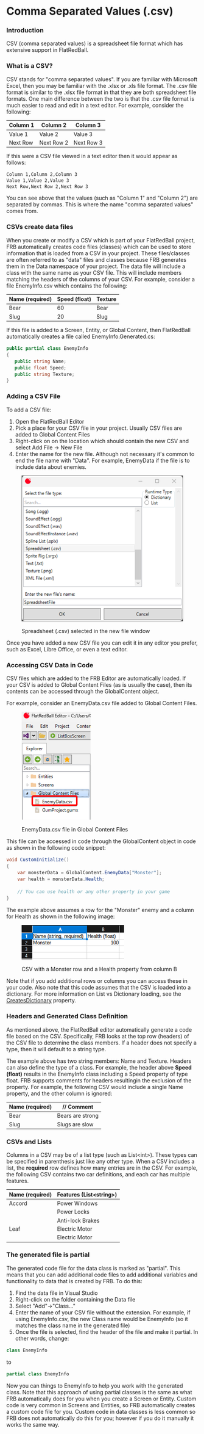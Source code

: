 # Comma Separated Values (.csv)

### Introduction

CSV (comma separated values) is a spreadsheet file format which has extensive support in FlatRedBall.

### What is a CSV?

CSV stands for "comma separated values". If you are familiar with Microsoft Excel, then you may be familiar with the .xlsx or .xls file format. The .csv file format is similar to the .xlsx file format in that they are both spreadsheet file formats. One main difference between the two is that the .csv file format is much easier to read and edit in a text editor. For example, consider the following:

| Column 1 | Column 2   | Column 3   |
| -------- | ---------- | ---------- |
| Value 1  | Value 2    | Value 3    |
| Next Row | Next Row 2 | Next Row 3 |

If this were a CSV file viewed in a text editor then it would appear as follows:

```
Column 1,Column 2,Column 3
Value 1,Value 2,Value 3
Next Row,Next Row 2,Next Row 3
```

You can see above that the values (such as "Column 1" and "Column 2") are separated by commas. This is where the name "comma separated values" comes from.

### CSVs create data files

When you create or modify a CSV which is part of your FlatRedBall project, FRB automatically creates code files (classes) which can be used to store information that is loaded from a CSV in your project. These files/classes are often referred to as "data" files and classes because FRB generates them in the Data namespace of your project. The data file will include a class with the same name as your CSV file. This will include members matching the headers of the columns of your CSV. For example, consider a file EnemyInfo.csv which contains the following:

| Name (required) | Speed (float) | Texture |
| --------------- | ------------- | ------- |
| Bear            | 60            | Bear    |
| Slug            | 20            | Slug    |

If this file is added to a Screen, Entity, or Global Content, then FlatRedBall automatically creates a file called EnemyInfo.Generated.cs:

```csharp
public partial class EnemyInfo
{
   public string Name;
   public float Speed;
   public string Texture;
}
```

### Adding a CSV File

To add a CSV file:

1. Open the FlatRedBall Editor
2. Pick a place for your CSV file in your project. Usually CSV files are added to Global Content Files
3. Right-click on on the location which should contain the new CSV and select Add File -> New File
4. Enter the name for the new file. Although not necessary it's common to end the file name with "Data". For example, EnemyData if the file is to include data about enemies.

<figure><img src="../../../.gitbook/assets/image.png" alt=""><figcaption><p>Spreadsheet (.csv) selected in the new file window</p></figcaption></figure>

Once you have added a new CSV file you can edit it in any editor you prefer, such as Excel, Libre Office, or even a text editor.

### Accessing CSV Data in Code

CSV files which are added to the FRB Editor are automatically loaded. If your CSV is added to Global Content Files (as is usually the case), then its contents can be accessed through the GlobalContent object.

For example, consider an EnemyData.csv file added to Global Content Files.

<figure><img src="../../../.gitbook/assets/image (1).png" alt=""><figcaption><p>EnemyData.csv file in Global Content Files</p></figcaption></figure>

This file can be accessed in code through the GlobalContent object in code as shown in the following code snippet:

```csharp
void CustomInitialize()
{
    var monsterData = GlobalContent.EnemyData["Monster"];
    var health = monsterData.Health;

    // You can use health or any other property in your game
}
```

The example above assumes a row for the "Monster" enemy and a column for Health as shown in the following image:

<figure><img src="../../../.gitbook/assets/image (2).png" alt=""><figcaption><p>CSV with a Monster row and a Health property from column B</p></figcaption></figure>

Note that if you add additional rows or columns you can access these in your code. Also note that this code assumes that the CSV is loaded into a dictionary. For more information on List vs Dictionary loading, see the [CreatesDictionary](createsdictionary.md) property.

### Headers and Generated Class Definition

As mentioned above, the FlatRedBall editor automatically generate a code file based on the CSV. Specifically, FRB looks at the top row (headers) of the CSV file to determine the class members. If a header does not specify a type, then it will default to a string type.

The example above has two string members: Name and Texture. Headers can also define the type of a class. For example, the header above **Speed (float)** results in the EnemyInfo class including a Speed property of type float. FRB supports comments for headers resultingin the exclusion of the property. For example, the following CSV would include a single Name property, and the other column is ignored:

| Name (required) | // Comment       |
| --------------- | ---------------- |
| Bear            | Bears are strong |
| Slug            | Slugs are slow   |

### CSVs and Lists

Columns in a CSV may be of a list type (such as List\<int>). These types can be specified in parenthesis just like any other type. When a CSV includes a list, the **required** row defines how many entries are in the CSV. For example, the following CSV contains two car definitions, and each car has multiple features.

| Name (required) | Features (List\<string>) |
| --------------- | ------------------------ |
| Accord          | Power Windows            |
|                 | Power Locks              |
|                 | Anti-lock Brakes         |
| Leaf            | Electric Motor           |
|                 | Electric Motor           |

### The generated file is partial

The generated code file for the data class is marked as "partial". This means that you can add additional code files to add additional variables and functionality to data that is created by FRB. To do this:

1. Find the data file in Visual Studio
2. Right-click on the folder containing the Data file
3. Select "Add"->"Class..."
4. Enter the name of your CSV file without the extension. For example, if using EnemyInfo.csv, the new Class name would be EnemyInfo (so it matches the class name in the generated file)
5. Once the file is selected, find the header of the file and make it partial. In other words, change:

```csharp
class EnemyInfo
```

to

```csharp
partial class EnemyInfo
```

Now you can things to EnemyInfo to help you work with the generated class. Note that this approach of using partial classes is the same as what FRB automatically does for you when you create a Screen or Entity. Custom code is very common in Screens and Entities, so FRB automatically creates a custom code file for you. Custom code in data classes is less common so FRB does not automatically do this for you; however if you do it manually it works the same way.
